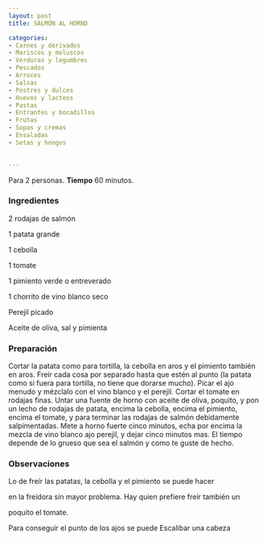 ```yaml
---
layout: post
title: SALMÓN AL HORNO

categories:
- Carnes y derivados
- Mariscos y moluscos
- Verduras y legumbres
- Pescados
- Arroces
- Salsas
- Postres y dulces
- Huevos y lacteos
- Pastas
- Entrantes y bocadillos
- Frutas
- Sopas y cremas
- Ensaladas
- Setas y hongos
 

---
```

Para 2 personas.
<b>Tiempo</b> 60 minutos.

<h3>Ingredientes</h3>

2 rodajas de salmón

1 patata grande

1 cebolla

1 tomate

1 pimiento verde o entreverado

1 chorrito de vino blanco seco

Perejil picado

Aceite de oliva, sal y pimienta

<h3>Preparación</h3>

Cortar la patata como para tortilla, la cebolla en aros y el pimiento también en aros. Freír cada cosa por separado hasta que estén al punto (la patata como si fuera para tortilla, no tiene que dorarse mucho). Picar el ajo menudo y mézclalo con el vino blanco y el perejil. Cortar el tomate en rodajas finas. Untar una fuente de horno con aceite de oliva, poquito, y pon un lecho de rodajas de patata, encima la cebolla, encima el pimiento, encima el tomate, y para terminar las rodajas de salmón debidamente salpimentadas. Mete a horno fuerte cinco minutos, echa por encima la mezcla de vino blanco ajo perejil, y dejar cinco minutos mas. El tiempo depende de lo grueso que sea el salmón y como te guste de hecho.

<h3>Observaciones</h3>

Lo de freír las patatas, la cebolla y el pimiento se puede hacer

en la freidora sin mayor problema. Hay quien prefiere freír también un

poquito el tomate.

Para conseguir el punto de los ajos se puede Escalibar una cabeza

